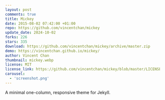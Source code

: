 ```yaml
---
layout: post
comments: true
title: Mickey
date: 2015-08-02 07:42:00 +01:00
repo: https://github.com/vincentchan/mickey
update_date: 2024-10-02
forks: 226
stars: 335
download: https://github.com/vincentchan/mickey/archive/master.zip
demo: https://vincentchan.github.io/mickey/
author: Vincent Chan
thumbnail: mickey.webp
license: MIT
license_link: https://github.com/vincentchan/mickey/blob/master/LICENSE.md
carousel:
  - 'screenshot.png'
---
```


A minimal one-column, responsive theme for Jekyll.
